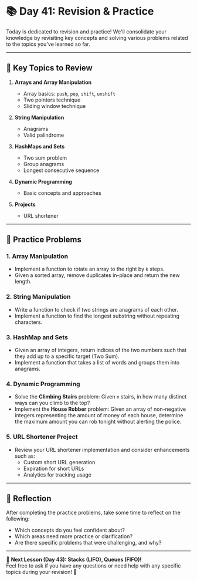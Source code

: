 # **📚 Day 41: Revision & Practice**  

Today is dedicated to revision and practice! We'll consolidate your knowledge by revisiting key concepts and solving various problems related to the topics you've learned so far.  

---

## **🔹 Key Topics to Review**  

1. **Arrays and Array Manipulation**  
   - Array basics: `push`, `pop`, `shift`, `unshift`
   - Two pointers technique
   - Sliding window technique

2. **String Manipulation**  
   - Anagrams
   - Valid palindrome

3. **HashMaps and Sets**  
   - Two sum problem
   - Group anagrams
   - Longest consecutive sequence

4. **Dynamic Programming**  
   - Basic concepts and approaches

5. **Projects**  
   - URL shortener

---

## **🔹 Practice Problems**  

### **1. Array Manipulation**  
- Implement a function to rotate an array to the right by `k` steps.
- Given a sorted array, remove duplicates in-place and return the new length.

### **2. String Manipulation**  
- Write a function to check if two strings are anagrams of each other.
- Implement a function to find the longest substring without repeating characters.

### **3. HashMap and Sets**  
- Given an array of integers, return indices of the two numbers such that they add up to a specific target (Two Sum).
- Implement a function that takes a list of words and groups them into anagrams.

### **4. Dynamic Programming**  
- Solve the **Climbing Stairs** problem: Given `n` stairs, in how many distinct ways can you climb to the top?
- Implement the **House Robber** problem: Given an array of non-negative integers representing the amount of money of each house, determine the maximum amount you can rob tonight without alerting the police.

### **5. URL Shortener Project**  
- Review your URL shortener implementation and consider enhancements such as:
  - Custom short URL generation
  - Expiration for short URLs
  - Analytics for tracking usage

---

## **📝 Reflection**  
After completing the practice problems, take some time to reflect on the following:  
- Which concepts do you feel confident about?  
- Which areas need more practice or clarification?  
- Are there specific problems that were challenging, and why?  

---

🎯 **Next Lesson (Day 43): Stacks (LIFO), Queues (FIFO)!**  
Feel free to ask if you have any questions or need help with any specific topics during your revision! 🚀